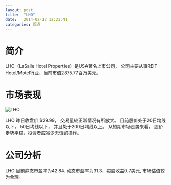 ```yaml
---
layout: post
title:  "LHO"
date:   2014-02-17 12:21:41
categories: 观点
---
```


# 简介
LHO（LaSalle Hotel Properties）是USA著名上市公司，
公司主要从事REIT - Hotel/Motel行业，当前市值2875.77百万美元。

# 市场表现

![LHO](http://finviz.com/chart.ashx?t=LHO&ty=c&ta=1&p=d&s=l)

LHO 昨日收盘价 $29.99，
交易量较正常情况有所放大。
目前股价处于20日均线以下，
50日均线以下，
并且处于200日均线以上。
从短期市场走势来看，
股价走势平稳，投资者应减少无谓的操作。

# 公司分析
LHO 目前静态市盈率为42.84, 动态市盈率为31.3，每股收益0.7美元,
市场估值较为合理。
